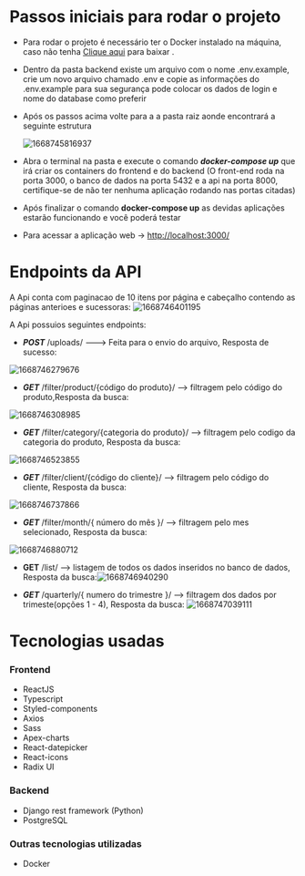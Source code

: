 # Passos iniciais para rodar o projeto

* Para rodar o projeto é necessário ter o Docker instalado na máquina, caso não tenha [Clique aqui](https://docs.docker.com/desktop/install/windows-install/) para baixar .
* Dentro da pasta backend existe um arquivo com o nome .env.example, crie um novo arquivo chamado .env e copie as informações do .env.example para sua segurança pode colocar os dados de login e nome do database como preferir
* Após os passos acima volte para a a pasta raiz aonde encontrará a seguinte estrutura

  ![1668745816937](image/README/1668745816937.png)
* Abra o terminal na pasta e execute o comando ***docker-compose up*** que irá criar os containers do frontend e do backend (O front-end roda na porta 3000, o banco de dados na porta 5432 e a api na porta 8000, certifique-se de não ter nenhuma aplicação rodando nas portas citadas)
* Após finalizar o comando **docker-compose up** as devidas aplicações estarão funcionando e você poderá testar
* Para acessar a aplicação web ->  [http://localhost:3000/](http://localhost:3000/)

# Endpoints da API

A Api conta com paginacao de 10 itens por página e cabeçalho contendo as páginas anterioes e sucessoras:
	![1668746401195](image/README/1668746401195.png)

A Api possuios seguintes endpoints:


* ***POST***  /uploads/  --->  Feita para o envio do arquivo, Resposta de sucesso:

![1668746279676](image/README/1668746279676.png)

* ***GET***  /filter/product/{código do produto}/ --> filtragem pelo código do produto,Resposta da busca:

![1668746308985](image/README/1668746308985.png)


* ***GET***  /filter/category/{categoria do produto}/ --> filtragem pelo codigo da categoria do produto, Resposta da busca:

![1668746523855](image/README/1668746523855.png)


* ***GET***      /filter/client/{código do cliente}/ --> filtragem pelo código do cliente, Resposta da busca:

![1668746737866](image/README/1668746737866.png)


* ***GET***  /filter/month/{ número do mês }/ --> filtragem pelo mes selecionado, Resposta da busca:

![1668746880712](image/README/1668746880712.png)


* **GET** /list/ --> listagem de todos os dados inseridos no banco de dados, Resposta da busca:![1668746940290](image/README/1668746940290.png)


* ***GET***  /quarterly/{ numero do trimestre }/ --> filtragem dos dados por trimeste(opções 1 - 4), Resposta da busca:
  ![1668747039111](image/README/1668747039111.png)

# Tecnologias usadas

### Frontend

- ReactJS
- Typescript
- Styled-components
- Axios
- Sass
- Apex-charts
- React-datepicker
- React-icons
- Radix UI

### Backend

- Django rest framework (Python)
- PostgreSQL

### Outras tecnologias utilizadas

- Docker
